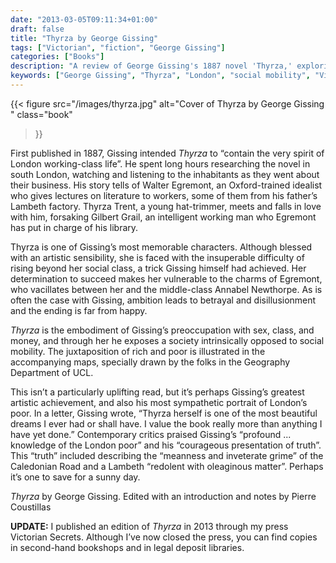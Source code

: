 ```yaml
---
date: "2013-03-05T09:11:34+01:00"
draft: false
title: "Thyrza by George Gissing"
tags: ["Victorian", "fiction", "George Gissing"]
categories: ["Books"]
description: "A review of George Gissing's 1887 novel 'Thyrza,' exploring London working-class life through the story of hat-trimmer Thyrza Trent who falls for Oxford-educated Walter Egremont. Discover Gissing's sympathetic yet bleak portrait of social mobility and class barriers."
keywords: ["George Gissing", "Thyrza", "London", "social mobility", "Victorian social realism", "working-class novel", "Victorian poverty", "Pierre Coustillas"]
---
```


{{< figure
  src="/images/thyrza.jpg"
  alt="Cover of Thyrza by George Gissing "
  class="book"
>}}

First published in 1887, Gissing intended _Thyrza_ to “contain the very spirit of London working-class life”. He spent long hours researching the novel in south London, watching and listening to the inhabitants as they went about their business.  His story tells of Walter Egremont, an Oxford-trained idealist who gives lectures on literature to workers, some of them from his father’s Lambeth factory. Thyrza Trent, a young hat-trimmer, meets and falls in love with him, forsaking Gilbert Grail, an intelligent working man who Egremont has put in charge of his library.

Thyrza is one of Gissing’s most memorable characters. Although blessed with an artistic sensibility, she is faced with the insuperable difficulty of rising beyond her social class, a trick Gissing himself had achieved. Her determination to succeed makes her vulnerable to the charms of Egremont, who vacillates between her and the middle-class Annabel Newthorpe. As is often the case with Gissing, ambition leads to betrayal and disillusionment and the ending is far from happy.

_Thyrza_ is the embodiment of Gissing’s preoccupation with sex, class, and money, and through her he exposes a society intrinsically opposed to social mobility. The juxtaposition of rich and poor is illustrated in the accompanying maps, specially drawn by the folks in the Geography Department of UCL.

This isn’t a particularly uplifting read, but it’s perhaps Gissing’s greatest artistic achievement, and also his most sympathetic portrait of London’s poor. In a letter, Gissing wrote, “Thyrza herself is one of the most beautiful dreams I ever had or shall have. I value the book really more than anything I have yet done.” Contemporary critics praised Gissing’s “profound ... knowledge of the London poor” and his “courageous presentation of truth”. This “truth” included describing the “meanness and inveterate grime” of the Caledonian Road and a Lambeth “redolent with oleaginous matter”. Perhaps it’s one to save for a sunny day.

_Thyrza_ by George Gissing. Edited with an introduction and notes by Pierre Coustillas

**UPDATE:** I published an edition of _Thyrza_ in 2013 through my press Victorian Secrets. Although I’ve now closed the press, you can find copies in second-hand bookshops and in legal deposit libraries.